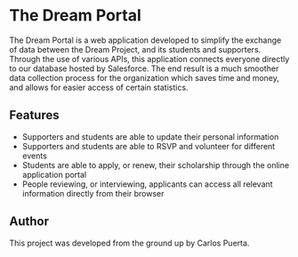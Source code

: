 # The Dream Portal

 The Dream Portal is a web application developed to simplify the exchange of data between the Dream Project, and its students and supporters. Through the use of various APIs, this application connects everyone directly to our database hosted by Salesforce. The end result is a much smoother data collection process for the organization which saves time and money, and allows for easier access of certain statistics.

## Features

* Supporters and students are able to update their personal information
* Supporters and students are able to RSVP and volunteer for different events
* Students are able to apply, or renew, their scholarship through the online application portal
* People reviewing, or interviewing, applicants can access all relevant information directly from their browser

## Author

This project was developed from the ground up by Carlos Puerta.